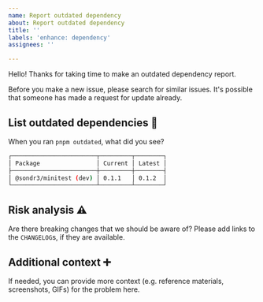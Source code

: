 ```yaml
---
name: Report outdated dependency
about: Report outdated dependency
title: ''
labels: 'enhance: dependency'
assignees: ''

---
```


Hello! Thanks for taking time to make an outdated dependency report.

Before you make a new issue, please search for similar issues. It's possible that someone has made a request for update already.


## List outdated dependencies 🔗

When you ran `pnpm outdated`, what did you see?

```sh
┌────────────────────────┬─────────┬────────┐
│ Package                │ Current │ Latest │
├────────────────────────┼─────────┼────────┤
│ @sondr3/minitest (dev) │ 0.1.1   │ 0.1.2  │
└────────────────────────┴─────────┴────────┘
```


## Risk analysis ⚠️

Are there breaking changes that we should be aware of? Please add links to the `CHANGELOG`s, if they are available.


## Additional context ➕

If needed, you can provide more context (e.g. reference materials, screenshots, GIFs) for the problem here.

